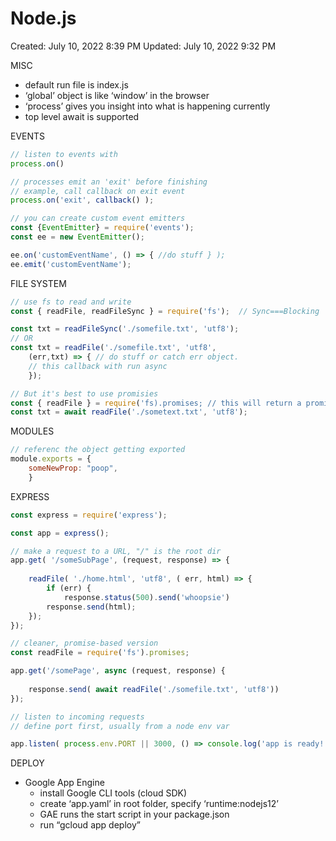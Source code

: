 # Node.js

Created: July 10, 2022 8:39 PM
Updated: July 10, 2022 9:32 PM

MISC

- default run file is index.js
- ‘global’ object is like ‘window’ in the browser
- ‘process’ gives you insight into what is happening currently
- top level await is supported

EVENTS

```jsx
// listen to events with
process.on()

// processes emit an 'exit' before finishing
// example, call callback on exit event
process.on('exit', callback() );

// you can create custom event emitters
const {EventEmitter} = require('events');
const ee = new EventEmitter();

ee.on('customEventName', () => { //do stuff } );
ee.emit('customEventName');
```

FILE SYSTEM

```jsx
// use fs to read and write
const { readFile, readFileSync } = require('fs');  // Sync===Blocking 

const txt = readFileSync('./somefile.txt', 'utf8');
// OR
const txt = readFile('./somefile.txt', 'utf8',
	(err,txt) => { // do stuff or catch err object. 
	// this callback with run async
	});

// But it's best to use promisies
const { readFile } = require('fs).promises; // this will return a promise from readFile
const txt = await readFile('./sometext.txt', 'utf8');

```

MODULES

```jsx
// referenc the object getting exported
module.exports = {
	someNewProp: "poop",
	}

```

EXPRESS

```jsx
const express = require('express');

const app = express();

// make a request to a URL, "/" is the root dir
app.get( '/someSubPage', (request, response) => {
	 
	readFile( './home.html', 'utf8', ( err, html) => {
		if (err) {
			response.status(500).send('whoopsie')
		response.send(html);
	});
});

// cleaner, promise-based version
const readFile = require('fs').promises;

app.get('/somePage', async (request, response) {
	 
	response.send( await readFile('./somefile.txt', 'utf8'))
});

// listen to incoming requests
// define port first, usually from a node env var

app.listen( process.env.PORT || 3000, () => console.log('app is ready!'); 
```

DEPLOY

- Google App Engine
    - install Google CLI tools (cloud SDK)
    - create ‘app.yaml’ in root folder, specify ‘runtime:nodejs12’
    - GAE runs the start script in your package.json
    - run “gcloud app deploy”